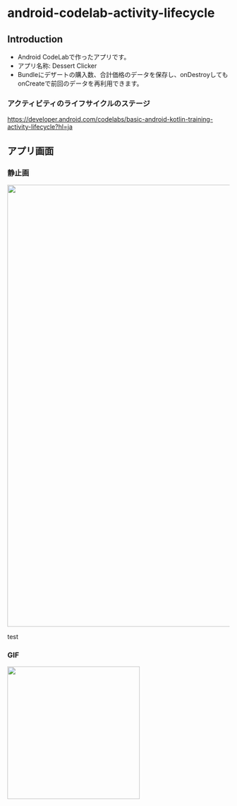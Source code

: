 # android-codelab-activity-lifecycle

Introduction
------------
- Android CodeLabで作ったアプリです。
- アプリ名称: Dessert Clicker
- Bundleにデザートの購入数、合計価格のデータを保存し、onDestroyしてもonCreateで前回のデータを再利用できます。

### アクティビティのライフサイクルのステージ ###
https://developer.android.com/codelabs/basic-android-kotlin-training-activity-lifecycle?hl=ja


アプリ画面
----  
### 静止画 ###
<img src="" width="1000">

test

### GIF ###  
<img src="" width="300">